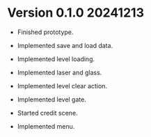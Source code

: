 # Version 0.1.0 20241213

- Finished prototype.

- Implemented save and load data.  
- Implemented level loading.  
- Implemented laser and glass.  
- Implemented level clear action.  

- Implemented level gate.
- Started credit scene.  

- Implemented menu.  